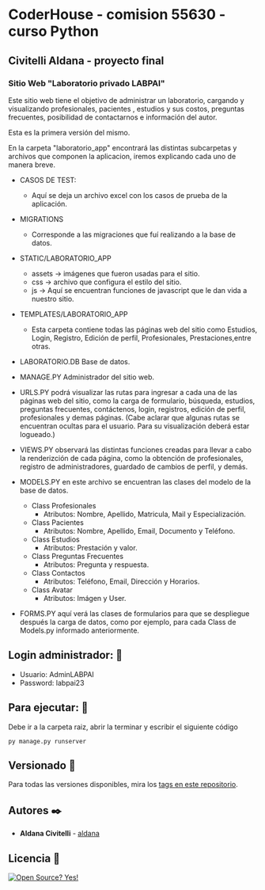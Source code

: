 # CoderHouse - comision 55630 - curso Python

## Civitelli Aldana - proyecto final

### Sitio Web "Laboratorio privado LABPAI"

Este sitio web tiene el objetivo de administrar un laboratorio, cargando y visualizando profesionales, pacientes , estudios y sus costos, preguntas frecuentes, posibilidad de contactarnos e información del autor.

Esta es la primera versión del mismo.

En la carpeta "laboratorio_app" encontrará las distintas subcarpetas y archivos que componen la aplicacion, iremos explicando cada uno de manera breve.

+ CASOS DE TEST:
  + Aquí se deja un archivo excel con los casos de prueba de la aplicación.

+ MIGRATIONS
  + Corresponde a las migraciones que fuí realizando a la base de datos.

+ STATIC/LABORATORIO_APP
  + assets -> imágenes que fueron usadas para el sitio.
  + css -> archivo que configura el estilo del sitio.
  + js -> Aquí se encuentran funciones de javascript que le dan vida a nuestro sitio.

+ TEMPLATES/LABORATORIO_APP
  + Esta carpeta contiene todas las páginas web del sitio como Estudios, Login, Registro, Edición de perfil, Profesionales, Prestaciones,entre otras. 

+ LABORATORIO.DB Base de datos.

+ MANAGE.PY Administrador del sitio web.

+ URLS.PY podrá visualizar las rutas para ingresar a cada una de las páginas web del sitio, como la carga de formulario, búsqueda, estudios, preguntas frecuentes, contáctenos, login, registros, edición de perfil, profesionales y demas páginas.
  (Cabe aclarar que algunas rutas se encuentran ocultas para el usuario. Para su visualización deberá estar logueado.)

+ VIEWS.PY observará las distintas funciones creadas para llevar a cabo la renderizción de cada página, como la obtención de profesionales, registro de administradores, guardado de cambios de perfil, y demás.  

+ MODELS.PY en este archivo se encuentran las clases del modelo de la base de datos.
  + Class Profesionales
    + Atributos: Nombre, Apellido, Matricula, Mail y Especialización.
  + Class Pacientes
    + Atributos: Nombre, Apellido, Email, Documento y Teléfono.
  + Class Estudios
    + Atributos: Prestación y valor.
  + Class Preguntas Frecuentes
    + Atributos: Pregunta y respuesta.
  + Class Contactos
    + Atributos: Teléfono, Email, Dirección y Horarios.
  + Class Avatar
    + Atributos: Imágen y User.

+ FORMS.PY aquí verá las clases de formularios para que se despliegue después la carga de datos, como por ejemplo, para cada Class de Models.py informado anteriormente.

## Login administrador: 📌

+ Usuario: AdminLABPAI
+ Password: labpai23

## Para ejecutar: 📌

Debe ir a la carpeta raiz, abrir la terminar y escribir el siguiente código

```
py manage.py runserver

```

## Versionado 📌

Para todas las versiones disponibles, mira los [tags en este repositorio](https://github.com/ACivitelli/Tercera-pre-entrega-Civitelli/tags).

## Autores ✒️

* **Aldana Civitelli** - [aldana](https://github.com/ACivitelli)

## Licencia 📄

[![Open Source? Yes!](https://badgen.net/badge/Open%20Source%20%3F/Yes%21/blue?icon=github)](https://github.com/Naereen/badges/)
